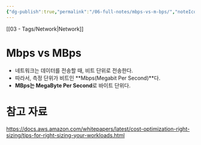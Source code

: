 ```yaml
---
{"dg-publish":true,"permalink":"/06-full-notes/mbps-vs-m-bps/","noteIcon":""}
---
```


[[03 - Tags/Network\|Network]]

# Mbps vs MBps
- 네트워크는 데이터를 전송할 때, 비트 단위로 전송한다.
- 따라서, 측정 단위가 비트인 **Mbps(Megabit Per Second)**다. 
- **MBps는 MegaByte Per Second**로 바이트 단위다.

# 참고 자료
https://docs.aws.amazon.com/whitepapers/latest/cost-optimization-right-sizing/tips-for-right-sizing-your-workloads.html